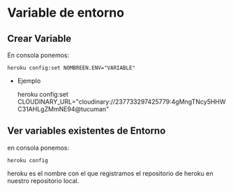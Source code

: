 # Variable de entorno

## Crear Variable

En consola ponemos:

    heroku config:set NOMBREEN.ENV="VARIABLE"

+ Ejemplo

    heroku config:set CLOUDINARY_URL="cloudinary://237733297425779:4gMngTNcy5HHWC31AHLgZMmNE94@tucuman"

## Ver variables existentes de Entorno

en consola ponemos:

    heroku config

heroku es el nombre con el que registramos el repositorio de heroku en nuestro repositorio local.


